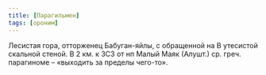 ```yaml
---
title: [Парагильмен]
tags: [ороним]
---
```


Лесистая гора, отторженец Бабуган-яйлы, с обращенной на В утесистой скальной
стеной. В 2 км. к ЗСЗ от нп Малый Маяк (Алушт.) ср. греч. парагиноме – «выходить
за пределы чего-то».
